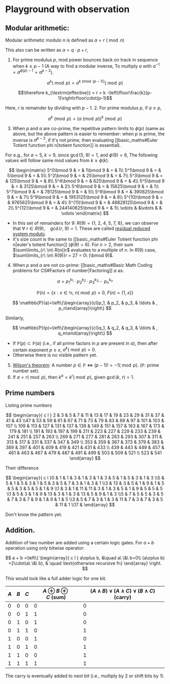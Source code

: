 # Playground with observation
## Modular arithmetic:
Modular arithmetic modulo $n$ is defined as $a=r\ (\bmod n)$

This also can be written as $a = q\cdot p+r$, 

1. For prime modulus $p$, mod power bounces back on track in sequence when $k\geq p-1$ (A way to find a modular inverse, To multiply $a$ with $a^{-1} = a^{\phi(p)-1} = a^{p-2}$).

$$a^k(\bmod{p}) = a^{k\pmod{(p-1)}} (\bmod p)$$

$$\therefore k_{\textrm{effective}} = r = k -\left\lfloor\frac{k}{p-1}\right\rfloor\cdot(p-1)$$

Here, $r$ is remainder by dividing with $p-1$.
2. For prime modulus $p$, if $a \geq p$, 

$$a^k\pmod{p} = (a\pmod{p})^k \pmod p$$

3. When $p$ and $a$ are co-prime, the repetitive pattern limits to $\phi(p)$ (same as above, but the above pattern is easier to remember: when $p$ is prime, the inverse is $a^{p-2}$, if it's not prime, then evaluating [[basic_maths#Euler Totient function phi n|totient function]] is essential).

For e.g., for $a=5,\ k=9$, since $\gcd(5,\ 9)=1$, and $\phi(9)=6$, The following values will follow same mod values from $k \geq \phi(k)$.

$$
\begin{matrix}
5^0\bmod 9 & = & 1\bmod 9 & = &  1\\
5^1\bmod 9 & = & 5\bmod 9 & = &  5\\
5^2\bmod 9 & = & 25\bmod 9 & = &  7\\
5^3\bmod 9 & = & 125\bmod 9 & = &  8\\
5^4\bmod 9 & = & 625\bmod 9 & = &  4\\
5^5\bmod 9 & = & 3125\bmod 9 & = &  2\\
5^6\bmod 9 & = & 15625\bmod 9 & = &  1\\
5^7\bmod 9 & = & 78125\bmod 9 & = &  5\\
5^8\bmod 9 & = & 390625\bmod 9 & = &  7\\
5^9\bmod 9 & = & 1953125\bmod 9 & = &  8\\
5^{10}\bmod 9 & = & 9765625\bmod 9 & = &  4\\
5^{11}\bmod 9 & = & 48828125\bmod 9 & = &  2\\
5^{12}\bmod 9 & = & 244140625\bmod 9 & = &  1\\
\vdots & &\vdots & & \vdots
\end{matrix}
$$

- In this set of remainders for $9$:  $R(9)=\left\{1,\ 2,\ 4,\ 5,\ 7,\ 8\right\}$, we can observe that $\forall\ r \in R(9), \quad \gcd(r,\ 9) = 1$.  These are called [residual reduced system modulo](https://en.wikipedia.org/wiki/Reduced_residue_system).
- it's size count is the same to [[basic_maths#Euler Totient function phi n|euler's totient function]] ($\phi(9) = 6$). For $n > 2$, their sum $\sum\limits_{r\ \in\ R(n)}r$  evaluates to a multiple of $n$. In $R(9)$ case, $\sum\limits_{r\ \in\ R(9)}r = 27 = 0\ (\bmod 9)$.
4. When $p$ and $a$ are not co-prime:
[[basic_maths#Basic Math Coding problems for CS#Factors of number|Factoring]] $a$ as:

$$a = p_1^{k_1}\cdot p_2^{k_2}\cdot p_3^{k_3}\cdots \ p_n^{k_n}$$

$$\mathbb{P}(n) = \left\{x: x \in \mathbb{N},\ n(\bmod p) = 0,\ F(n) = \{1, x\}\right\}$$

$$
\mathbb{P}(a)=\left\{\begin{array}{cl}p_1, & p_2, & p_3, & \ldots & , p_n\end{array}\right\}
$$

Similarly,

$$
\mathbb{P}(p)=\left\{\begin{array}{cl}q_1, & q_2, & q_3, & \ldots & , q_m\end{array}\right\}
$$

- If $\mathbb{P}(p) \subset \mathbb{P}(a)$ (i.e., if all prime factors in $p$ are present in $a$), then after certain exponent $p\geq x$,  $a^k (\bmod p) = 0$.
- Otherwise there is no visible pattern yet.
5. [Wilson's theorem](https://en.wikipedia.org/wiki/Wilson%27s_theorem): A number $p \in \mathbb{P}\ \iff$ $(p - 1)!=-1(\bmod p)$. ($\mathbb{P}$: prime number set).
6. If $a=r (\bmod p)$, then $k^a=k^r(\bmod p)$, given $\gcd(k,\ r)=1$.

## Prime numbers
Listing prime numbers

$$
\begin{array}{ c l }
2 & 3 & 5 & 7 & 11 & 13 & 17 & 19 & 23 & 29 & 31 & 37 & 41 & 43 \\47 & 53 & 59 & 61 & 67 & 71 & 73 & 79 & 83 & 89 & 97 & 101 & 103 & 107 \\ 109 & 113 & 127 & 131 & 137 & 139 & 149 & 151 & 157 & 163 & 167 & 173 & 179 & 181 \\ 
191 & 193 & 197 & 199 & 211 & 223 & 227 & 229 & 233 & 239 & 241 & 251 & 257 & 263 \\ 269 & 271 & 277 & 281 & 283 & 293 & 307 & 311 & 313 & 317 & 331 & 337 & 347 & 349 \\ 353 & 359 & 367 & 373 & 379 & 383 & 389 & 397 & 401 & 409 & 419 & 421 & 431 & 433 \\ 439 & 443 & 449 & 457 & 461 & 463 & 467 & 479 & 487 & 491 & 499 & 503 & 509 & 521 \\ 523 & 541
\end{array}
$$

Their difference

$$
\begin{array}{ c l }0 & 1 & 1 & 3 & 1 & 3 & 1 & 3 & 5 & 1 & 5 & 3 & 1 & 3 \\5 & 5 & 1 & 5 & 3 & 1 & 5 & 3 & 5 & 7 & 3 & 1 & 3 & 1 \\3 & 13 & 3 & 5 & 1 & 9 & 1 & 5 & 5 & 3 & 5 & 5 & 1 & 9 \\1 & 3 & 1 & 11 & 11 & 3 & 1 & 3 & 5 & 1 & 9 & 5 & 5 & 5 \\1 & 5 & 3 & 1 & 9 & 13 & 3 & 1 & 3 & 13 & 5 & 9 & 1 & 3 \\5 & 7 & 5 & 5 & 3 & 5 & 7 & 3 & 7 & 9 & 1 & 9 & 1 & 5 \\3 & 5 & 7 & 3 & 1 & 3 & 11 & 7 & 3 & 7 & 3 & 5 & 11 & 1 \\17 & \end{array}
$$

Don't know the pattern yet.

## Addition.
Addition of two number are added using a certain logic gates.
For $a+b$ operation using only bitwise operator:

$$
a + b =\left\{
\begin{array}{ c l }
	a\oplus b, &\quad a\ \&\ b=0\\
	(a\oplus b) +2\cdot(a\ \&\ b), & \quad \text{otherwise recursive fn}
\end{array}
\right.
$$

This would look like a full adder logic for one bit.

|$A$|$B$|$C$|$A\oplus B\oplus C\ (\text{sum})$|$(A\wedge B)\vee(A\wedge C)\vee(B\wedge C) \text{ (carry)}$|
|-|-|-|-|-|
|0|0|0|0|0|
|0|0|1|1|0|
|0|1|0|1|0|
|0|1|1|0|1|
|1|0|0|1|0|
|1|0|1|0|1|
|1|1|0|0|1|
|1|1|1|1|1|

The carry is eventually added to next bit (i.e., multiply by $2$ or shift bits by $1$).

